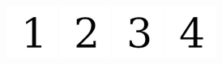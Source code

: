 ![Observer pattern](images/1.png)
<img src="/images/2.png" alt="Observer pattern" style="height: 100px; width:100px;"/>
![Observer pattern](/images/3.png?raw=true "Observer pattern")
<img src="https://github.com/adgerrits/notificatiepatronen/blob/main/images/4.png" alt="observer"/>

